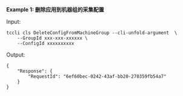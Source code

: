 **Example 1: 删除应用到机器组的采集配置**



Input: 

```
tccli cls DeleteConfigFromMachineGroup --cli-unfold-argument  \
    --GroupId xxx-xxx-xxxxxx \
    --ConfigId xxxxxxxxxx
```

Output: 
```
{
    "Response": {
        "RequestId": "6ef60bec-0242-43af-bb20-270359fb54a7"
    }
}
```

